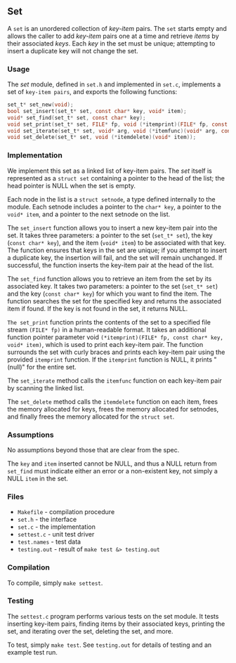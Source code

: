 ## Set

A `set` is an unordered collection of _key-item_ pairs.
The `set` starts empty and allows the caller to add _key-item_ pairs one at a time and retrieve _items_ by their associated _keys_.
Each _key_ in the set must be unique; attempting to insert a duplicate key will not change the set.

### Usage

The *set* module, defined in `set.h` and implemented in `set.c`, implements a set of `key-item pairs`, and exports the following functions:

```c
set_t* set_new(void);
bool set_insert(set_t* set, const char* key, void* item);
void* set_find(set_t* set, const char* key);
void set_print(set_t* set, FILE* fp, void (*itemprint)(FILE* fp, const char* key, void* item));
void set_iterate(set_t* set, void* arg, void (*itemfunc)(void* arg, const char* key, void* item));
void set_delete(set_t* set, void (*itemdelete)(void* item));
```

### Implementation

We implement this set as a linked list of key-item pairs.
The *set* itself is represented as a `struct set` containing a pointer to the head of the list; the head pointer is NULL when the set is empty.

Each node in the list is a `struct setnode`, a type defined internally to the module.
Each setnode includes a pointer to the `char* key`, a pointer to the `void* item`, and a pointer to the next setnode on the list.

The `set_insert` function allows you to insert a new key-item pair into the set. It takes three parameters: a pointer to the set (`set_t* set`), the key (`const char* key`), and the item (`void* item`) to be associated with that key. The function ensures that keys in the set are unique; if you attempt to insert a duplicate key, the insertion will fail, and the set will remain unchanged. If successful, the function inserts the key-item pair at the head of the list.

The `set_find` function allows you to retrieve an item from the set by its associated key. It takes two parameters: a pointer to the set (`set_t* set`) and the key (`const char* key`) for which you want to find the item. The function searches the set for the specified key and returns the associated item if found. If the key is not found in the set, it returns NULL.

`The set_print` function prints the contents of the set to a specified file stream `(FILE* fp)` in a human-readable format. It takes an additional function pointer parameter void `(*itemprint)(FILE* fp, const char* key, void* item)`, which is used to print each key-item pair. The function surrounds the set with curly braces and prints each key-item pair using the provided `itemprint` function. If the `itemprint` function is NULL, it prints "(null)" for the entire set.

The `set_iterate` method calls the `itemfunc` function on each key-item pair by scanning the linked list.

The `set_delete` method calls the `itemdelete` function on each item, frees the memory allocated for keys, frees the memory allocated for setnodes, and finally frees the memory allocated for the `struct set`.

### Assumptions

No assumptions beyond those that are clear from the spec.

The `key` and `item` inserted cannot be NULL, and thus a NULL return from `set_find` must indicate either an error or a non-existent key, not simply a NULL `item` in the set.

### Files

* `Makefile` - compilation procedure
* `set.h` - the interface
* `set.c` - the implementation
* `settest.c` - unit test driver
* `test.names` - test data
* `testing.out` - result of `make test &> testing.out`

### Compilation

To compile, simply `make settest`.

### Testing

The `settest.c` program performs various tests on the set module. 
It tests inserting key-item pairs, finding items by their associated keys, printing the set, and iterating over the set, deleting the set, and more.

To test, simply `make test`.
See `testing.out` for details of testing and an example test run.